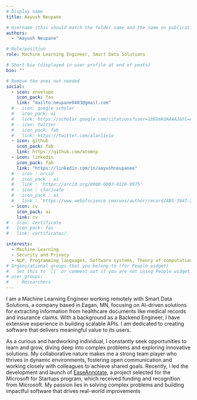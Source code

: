 ```yaml
---
# Display name
title: Aayush Neupane

# Username (this should match the folder name and the name on publications)
authors:
  - "Aayush Neupane"

# Role/position
role: Machine Learning Engineer, Smart Data Solutions

# Short bio (displayed in user profile at end of posts)
bio: ""

# Remove the ones not needed
social:
  - icon: envelope
    icon_pack: fas
    link: "mailto:neupane0403@gmail.com"
  # - icon: google-scholar
  #   icon_pack: ai
  #   link: https://scholar.google.com/citations?user=1bEOmkUAAAAJ&hl=en
  # - icon: twitter
  #   icon_pack: fab
  #   link: https://twitter.com/alanlivio
  - icon: github
    icon_pack: fab
    link: https://github.com/atomnp
  - icon: linkedin
    icon_pack: fab
    link: "https://linkedin.com/in/aayushneupanee"
  # - icon : orcid
  #   icon_pack : ai
  #   link : 'https://orcid.org/0000-0003-0110-9975'
  # - icon : clarivate
  #   icon_pack : ai
  #   link : 'https://www.webofscience.com/wos/author/record/ABS-3947-2022'
  - icon: cv
    icon_pack: ai
    link: cv
# - icon: certificate
#   icon_pack: fas
#   link: certificates/

interests:
  - Machine Learning
  - Security and Privacy
  - NLP, Programming languages, Software systems, Theory of computation
# Organizational groups that you belong to (for People widget)
#   Set this to `[]` or comment out if you are not using People widget.
# user_groups:
#   - Researchers
---
```


I am a Machine Learning Engineer working remotely with Smart Data Solutions, a company based in Eagan, MN, focusing on AI-driven solutions for extracting information from healthcare documents like medical records and insurance claims. With a background as a Backend Engineer, I have extensive experience in building scalable APIs. I am dedicated to creating software that delivers meaningful value to its users.

As a curious and hardworking individual, I constantly seek opportunities to learn and grow, diving deep into complex problems and exploring innovative solutions. My collaborative nature makes me a strong team player who thrives in dynamic environments, fostering open communication and working closely with colleagues to achieve shared goals. Recently, I led the development and launch of [EaseAnnotate](https://easeannotate.com), a project selected for the Microsoft for Startups program, which received funding and recognition from Microsoft. My passion lies in solving complex problems and building impactful software that drives real-world improvements
